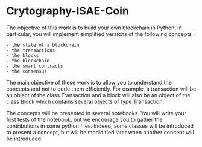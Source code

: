 # Crytography-ISAE-Coin

The objective of this work is to build your own blockchain in Python. In particular, you will implement simplified versions of the following concepts :
    
    - the state of a blockchain
    - the transactions
    - the blocks
    - the blockchain
    - the smart contracts
    - the consensus
 
The main objective of these work is to allow you to understand the concepts and not to code them efficiently. For example, a transaction will be an object of the class Transaction and a block will also be an object of the class Block which contains several objects of type Transaction. 

The concepts will be presented in several notebooks. You will write your first tests of the notebook, but we encourage you to gather the contributions in some python files. Indeed, some classes will be introduced to present a concept, but will be modidified later when another concept will be introduced.  
